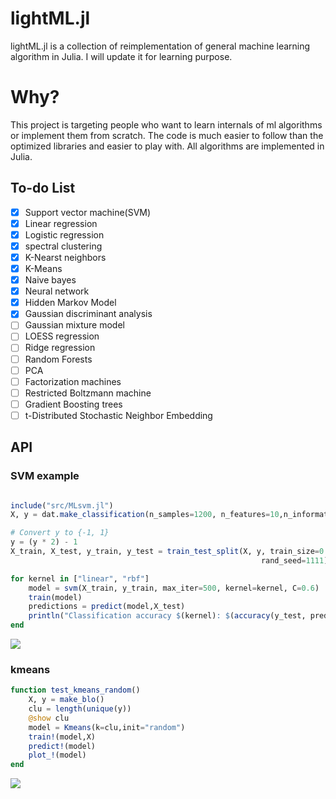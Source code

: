 # lightML.jl


lightML.jl is a collection of reimplementation of general machine learning algorithm in Julia. I will update it for learning purpose.

# Why?

This project is targeting people who want to learn internals of ml algorithms or implement them from scratch.
The code is much easier to follow than the optimized libraries and easier to play with.
All algorithms are implemented in Julia.

## To-do List

- [x] Support vector machine(SVM)
- [x] Linear regression
- [x] Logistic regression
- [x] spectral clustering
- [x] K-Nearst neighbors
- [x] K-Means 
- [x] Naive bayes
- [x] Neural network
- [x] Hidden Markov Model
- [x] Gaussian discriminant analysis
- [ ] Gaussian mixture model
- [ ] LOESS regression
- [ ] Ridge regression
- [ ] Random Forests
- [ ] PCA
- [ ] Factorization machines
- [ ] Restricted Boltzmann machine
- [ ] Gradient Boosting trees
- [ ] t-Distributed Stochastic Neighbor Embedding

## API

### SVM example

```julia

include("src/MLsvm.jl")
X, y = dat.make_classification(n_samples=1200, n_features=10,n_informative=5,random_state=1111,n_classes=2, class_sep=1.75,)

# Convert y to {-1, 1}
y = (y * 2) - 1
X_train, X_test, y_train, y_test = train_test_split(X, y, train_size=0.8,
                                                        rand_seed=1111)

for kernel in ["linear", "rbf"]
    model = svm(X_train, y_train, max_iter=500, kernel=kernel, C=0.6)
    train(model)
    predictions = predict(model,X_test)
    println("Classification accuracy $(kernel): $(accuracy(y_test, predictions))")
end
```

![](https:\/\/ooo.0o0.ooo\/2017\/02\/11\/589ee68aaf56d.png)

### kmeans

```julia
function test_kmeans_random()
    X, y = make_blo()
    clu = length(unique(y))
    @show clu
    model = Kmeans(k=clu,init="random")
    train!(model,X)
    predict!(model)
    plot_!(model)
end
```

![](https:\/\/ooo.0o0.ooo\/2017\/02\/18\/58a8445e2114b.png)


